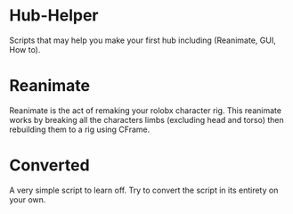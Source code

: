 # Hub-Helper
Scripts that may help you make your first hub including (Reanimate, GUI, How to).

# Reanimate
Reanimate is the act of remaking your rolobx character rig. This reanimate works by breaking all the characters limbs (excluding head and torso) then rebuilding them to a rig using CFrame.

# Converted
A very simple script to learn off. Try to convert the script in its entirety on your own.
